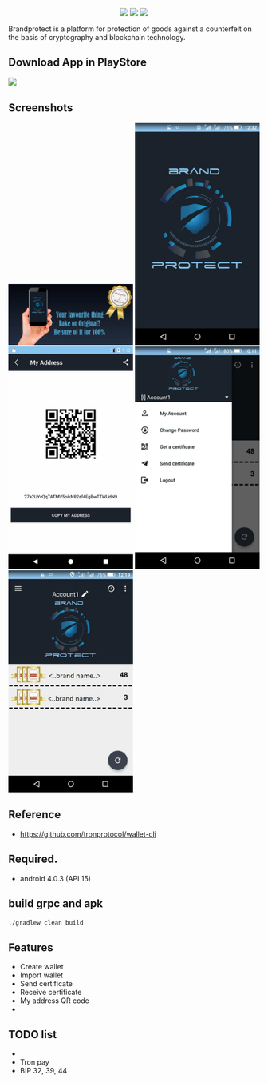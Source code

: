 <p align="center">
  <img src="https://img.shields.io/badge/VERSION-1.3.1-green.svg">
  <img src="https://img.shields.io/badge/ANDROID-4.0.3%2B-orange.svg">
  <img src="https://img.shields.io/badge/LICENSE-Apache--2.0-blue.svg">
</p>


Brandprotect is a platform for protection of goods against a counterfeit on the basis of cryptography and blockchain technology.

## Download App in PlayStore
<a href="https://play.google.com/store/apps/details?id=com.brandprotect.client"><img src="https://raw.githubusercontent.com/hummatli/MAHAndroidUpdater/master/imgs/google-play-badge.png" height="90px"/></a>

## Screenshots
<img src="https://github.com/Ailogictech/brandprotect/blob/develop/screenshots/3.png" width="250">
<img src="https://github.com/Ailogictech/brandprotect/blob/develop/screenshots/device-2018-04-27-215149.png" width="250"> <img src="https://github.com/Ailogictech/brandprotect/blob/develop/scan1.png" width="250">
<img src="https://github.com/Ailogictech/brandprotect/blob/develop/screenshots/device-2018-05-31-210614.png" width="250">
<img src="https://github.com/Ailogictech/brandprotect/blob/develop/screenshots/Screenshot_20181016-212549.png" width="250">

## Reference
- https://github.com/tronprotocol/wallet-cli

## Required.
 - android 4.0.3 (API 15)
 
## build grpc and apk
```
./gradlew clean build
```

## Features

- Create wallet
- Import wallet
- Send certificate
- Receive certificate
- My address QR code
-

## TODO list

- 
- Tron pay
- BIP 32, 39, 44

